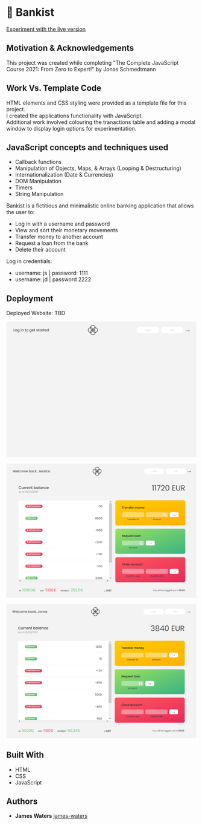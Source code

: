 # 💸 Bankist
[Experiment with the live version](https://waters1993.github.io/javascript-bankist/)

## Motivation & Acknowledgements
This project was created while completing "The Complete JavaScript Course 2021: From Zero to Expert!" by Jonas Schmedtmann

## Work Vs. Template Code
HTML elements and CSS styling were provided as a template file for this project.<br>
I created the applications functionality with JavaScript.<br>
Additional work involved colouring the tranactions table and adding a modal window to display login options for experimentation. 

## JavaScript concepts and techniques used
- Callback functions<br>
- Manipulation of Objects, Maps, & Arrays (Looping & Destructuring)<br>
- Internationalization (Date & Currencies)<br>
- DOM Manipulation<br>
- Timers<br>
- String Manipulation<br>





Bankist is a fictitious and minimalistic online banking application that allows the user to:

- Log in with a username and password
- View and sort their monetary movements
- Transfer money to another account
- Request a loan from the bank
- Delete their account

Log in credentials:

- username: js | password: 1111
- username: jd | password 2222



## Deployment

Deployed Website: TBD

![demo](./images/login.PNG)

![demo1](./images/login1.PNG)

![demo2](./images/login2.PNG)

## Built With

- HTML
- CSS
- JavaScript

## Authors

- **James Waters**
  [james-waters](https://www.james-waters.com/)
